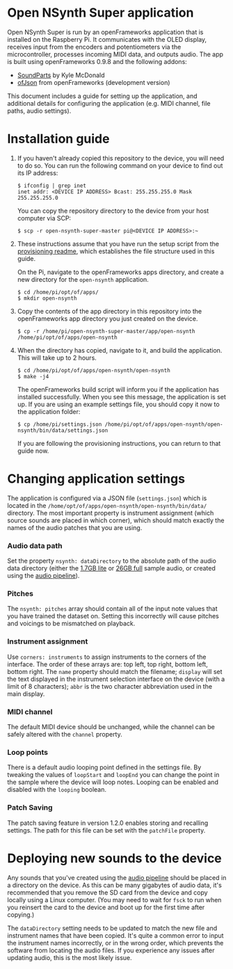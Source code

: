 # Open NSynth Super application

Open NSynth Super is run by an openFrameworks application that is installed on the Raspberry Pi. It communicates with the OLED display, receives input from the encoders and potentiometers via the microcontroller, processes incoming MIDI data, and outputs audio. The app is built using openFrameworks 0.9.8 and the following addons:

- [SoundParts](https://github.com/kylemcdonald/SoundParts) by Kyle McDonald
- [ofJson](https://github.com/openframeworks/openFrameworks/blob/master/libs/openFrameworks/utils/ofJson.h) from openFrameworks (development version)

This document includes a guide for setting up the application, and additional details for configuring the application (e.g. MIDI channel, file paths, audio settings).

# Installation guide

1. If you haven't already copied this repository to the device, you will need to do so. You can run the following command on your device to find out its IP address:
	```
	$ ifconfig | grep inet
	inet addr: <DEVICE IP ADDRESS> Bcast: 255.255.255.0 Mask 255.255.255.0
	```

	You can copy the repository directory to the device from your host computer via SCP:

	```
	$ scp -r open-nsynth-super-master pi@<DEVICE IP ADDRESS>:~
	```

2. These instructions assume that you have run the setup script from the [provisioning readme](../linux), which establishes the file structure used in this guide.

	On the Pi, navigate to the openFrameworks apps directory, and create a new directory for the ```open-nsynth``` application.

	```
	$ cd /home/pi/opt/of/apps/
	$ mkdir open-nsynth
	```

3. Copy the contents of the app directory in this repository into the openFrameworks app directory you just created on the device.

	```
	$ cp -r /home/pi/open-nsynth-super-master/app/open-nsynth /home/pi/opt/of/apps/open-nsynth
	```

4. When the directory has copied, navigate to it, and build the application. This will take up to 2 hours.

	```
	$ cd /home/pi/opt/of/apps/open-nsynth/open-nsynth
	$ make -j4
	```

	The openFrameworks build script will inform you if the application has installed successfully. When you see this message, the application is set up. If you are using an example settings file, you should copy it now to the application folder:

	```
	$ cp /home/pi/settings.json /home/pi/opt/of/apps/open-nsynth/open-nsynth/bin/data/settings.json
	```

	If you are following the provisioning instructions, you can return to that guide now.

# Changing application settings

The application is configured via a JSON file (`settings.json`) which is located in the `/home/opt/of/apps/open-nsynth/open-nsynth/bin/data/` directory. The most important property is instrument assignment (which source sounds are placed in which corner), which should match exactly the names of the audio patches that you are using.

### Audio data path
Set the property `nsynth: dataDirectory` to the absolute path of the audio data directory (either the [1.7GB lite](https://storage.googleapis.com/open-nsynth-super/audio/onss_lite_audio.tar.gz) or [26GB full](https://storage.googleapis.com/open-nsynth-super/audio/onss_full_audio.tar.gz) sample audio, or created using the [audio pipeline](../audio)).

### Pitches
The `nsynth: pitches` array should contain all of the input note values that you have trained the dataset on. Setting this incorrectly will cause pitches and voicings to be mismatched on playback.

### Instrument assignment
Use `corners: instruments` to assign instruments to the corners of the interface. The order of these arrays are: top left, top right, bottom left, bottom right. The `name` property should match the filename; `display` will set the text displayed in the instrument selection interface on the device (with a limit of 8 characters); `abbr` is the two character abbreviation used in the main display.

### MIDI channel
The default MIDI device should be unchanged, while the channel can be safely altered with the `channel` property.

### Loop points
There is a default audio looping point defined in the settings file. By tweaking the values of `loopStart` and `loopEnd` you can change the point in the sample where the device will loop notes. Looping can be enabled and disabled with the `looping` boolean.

### Patch Saving
The patch saving feature in version 1.2.0 enables storing and recalling settings. The path for this file can be set with the `patchFile` property.

# Deploying new sounds to the device
Any sounds that you've created using the [audio pipeline](../audio) should be placed in a directory on the device. As this can be many gigabytes of audio data, it's recommended that you remove the SD card from the device and copy locally using a Linux computer. (You may need to wait for `fsck` to run when you reinsert the card to the device and boot up for the first time after copying.)

The `dataDirectory` setting needs to be updated to match the new file and instrument names that have been copied. It's quite a common error to input the instrument names incorrectly, or in the wrong order, which prevents the software from locating the audio files. If you experience any issues after updating audio, this is the most likely issue.
